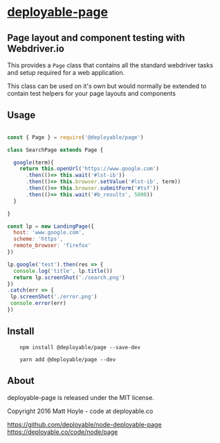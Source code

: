 # [deployable-page](https://github.com/deployable/node-deployable-page)

## Page layout and component testing with Webdriver.io

This provides a `Page` class that contains all the standard webdriver tasks and setup
required for a web application. 

This class can be used on it's own but would normally be extended to contain 
test helpers for your page layouts and components

## Usage

```javascript

const { Page } = require('@deployable/page')

class SearchPage extends Page {

  google(term){
    return this.openUrl('https://www.google.com')
      .then(()=> this.wait('#lst-ib'))
      .then(()=> this.browser.setValue('#lst-ib', term))
      .then(()=> this.browser.submitForm('#tsf'))
      .then(()=> this.wait('#b_results', 5000))
  }

}

const lp = new LandingPage({
  host: 'www.google.com',
  scheme: 'https',
  remote_browser: 'firefox'
})

lp.google('test').then(res => {
  console.log('title', lp.title())
  return lp.screenShot('./search.png')
})
.catch(err => {
 lp.screenShot('./error.png')
 console.error(err)
})
```

## Install
 

```
    npm install @deployable/page --save-dev

    yarn add @deployable/page --dev

```

## About

deployable-page is released under the MIT license.

Copyright 2016 Matt Hoyle - code at deployable.co

https://github.com/deployable/node-deployable-page
https://deployable.co/code/node/page

